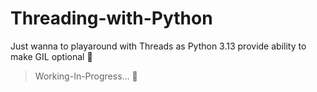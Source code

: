 # Threading-with-Python

Just wanna to playaround with Threads as Python 3.13 provide ability to make GIL optional 🤯

> Working-In-Progress... 🔨

